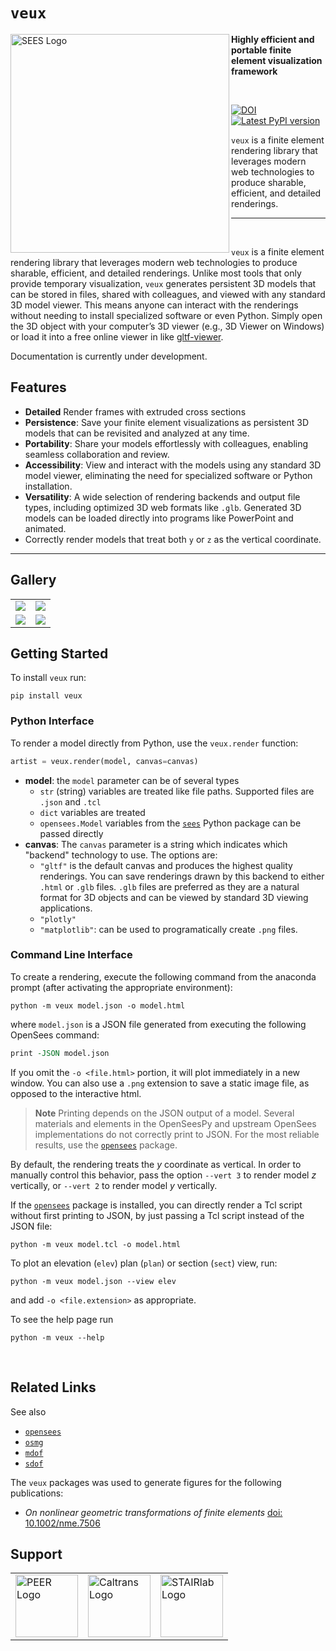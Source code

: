 # `veux`

<img align="left" src="https://stairlab.github.io/opensees-gallery/examples/shellframe/ShellFrame.png" width="350px" alt="SEES Logo">


**Highly efficient and portable finite element visualization framework**

<br>


<div style="align:center">

[![DOI](https://zenodo.org/badge/DOI/10.5281/zenodo.13367076.svg)](https://doi.org/10.5281/zenodo.13367076)
[![Latest PyPI version](https://img.shields.io/pypi/v/veux?logo=pypi)](https://pypi.python.org/pypi/veux)

</div>

`veux` is a finite element rendering library that leverages modern 
web technologies to produce sharable, efficient, and detailed renderings.


-------------------------------------------------------------------- 

<br>

`veux` is a finite element rendering library that leverages modern 
web technologies to produce sharable, efficient, and detailed renderings.
Unlike most tools that only provide temporary visualization, `veux` generates
persistent 3D models that can be stored in files, shared with colleagues, and
viewed with any standard 3D model viewer. This means anyone can interact with
the renderings without needing to install specialized software or even Python.
Simply open the 3D object with your computer’s 3D viewer (e.g., 3D Viewer on
Windows) or load it into a free online viewer in like [gltf-viewer](https://gltf-viewer.donmccurdy.com/).

Documentation is currently under development.

## Features

- **Detailed** Render frames with extruded cross sections
- **Persistence**: Save your finite element visualizations as persistent 3D models that can be revisited and analyzed at any time.
- **Portability**: Share your models effortlessly with colleagues, enabling seamless collaboration and review.
- **Accessibility**: View and interact with the models using any standard 3D model viewer, eliminating the need for specialized software or Python installation.
- **Versatility**: A wide selection of rendering backends and output file types, including 
  optimized 3D web formats like `.glb`. Generated 3D models can be loaded directly into programs like PowerPoint and animated.
- Correctly render models that treat both `y` or `z` as the
  vertical coordinate.

-------------------------------------------------------------------- 

## Gallery


|                   |                   |
| :---------------: | :---------------: |
| ![][glry-0001]    | ![][glry-0003]    |
| ![][glry-0002]    | ![][glry-0005]    |


[glry-0001]: <https://stairlab.github.io/opensees-gallery/gallery/cablestayed02/CableStayed02.png>
[view-0001]: <https://stairlab.github.io/opensees-gallery/gallery/cablestayed02/CableStayed02.png>

[glry-0002]: <https://stairlab.github.io/opensees-gallery/examples/example7/safeway_hu11201694704832599949.png>
[view-0002]: <https://stairlab.github.io/opensees-gallery/examples/example7/safeway_hu11201694704832599949.png>

[glry-0003]: <https://stairlab.github.io/opensees-gallery/examples/shellframe/ShellFrame_hu5013315635971397841.png>
[view-0003]: <https://stairlab.github.io/opensees-gallery/examples/shellframe/ShellFrame_hu5013315635971397841.png>

[glry-0005]: <https://raw.githubusercontent.com/STAIRlab/veux/master/docs/figures/shellframe01.png>
[view-0005]: <https://raw.githubusercontent.com/STAIRlab/veux/master/docs/figures/shellframe01.png>

## Getting Started

To install `veux` run:

```shell
pip install veux
```

### Python Interface

To render a model directly from Python, use the `veux.render` function:

```python
artist = veux.render(model, canvas=canvas)
```

- **model**: the `model` parameter can be of several types
  - `str` (string) variables are treated like file paths. Supported files are `.json` and `.tcl`
  - `dict` variables are treated
  - `opensees.Model` variables from the [`sees`](https://pypi.org/project/sees) Python package can be passed directly
- **canvas**: The `canvas` parameter is a string which indicates which "backend" technology to use. The options are:
  - `"gltf"` is the default canvas and produces the highest quality renderings. You can save renderings drawn by this backend to either `.html` or `.glb` files. `.glb` files are preferred as they are a natural format for 3D objects and can be viewed by standard 3D viewing applications.
  - `"plotly"`
  - `"matplotlib"`: can be used to programatically create `.png` files.

### Command Line Interface

To create a rendering, execute the following command from the anaconda prompt (after activating the appropriate environment):

```shell
python -m veux model.json -o model.html
```

where `model.json` is a JSON file generated from executing the following OpenSees command:

```tcl
print -JSON model.json
```

If you omit the `-o <file.html>` portion, it will plot immediately in a new
window. You can also use a `.png` extension to save a static image file, as
opposed to the interactive html.

> **Note** Printing depends on the JSON output of a model. Several materials and
> elements in the OpenSeesPy and upstream OpenSees implementations do not
> correctly print to JSON. For the most reliable results, use the
> [`opensees`](https://pypi.org/project/opensees) package.

By default, the rendering treats the $y$ coordinate as vertical.
In order to manually control this behavior, pass the option 
`--vert 3` to render model $z$ vertically, or `--vert 2` to render model $y$ vertically.

If the [`opensees`](https://pypi.org/project/opensees) package is installed,
you can directly render a Tcl script without first printing to JSON, 
by just passing a Tcl script instead of the JSON file:

```shell
python -m veux model.tcl -o model.html
```

To plot an elevation (`elev`) plan (`plan`) or section (`sect`) view, run:

```shell
python -m veux model.json --view elev
```

and add `-o <file.extension>` as appropriate.

To see the help page run

```shell
python -m veux --help
```


<br>



## Related Links

See also

- [`opensees`](https://github.com/claudioperez/opensees)
- [`osmg`](https://pypi.org/project/osmg)
- [`mdof`](https://pypi.org/project/mdof)
- [`sdof`](https://pypi.org/project/sdof)


The `veux` packages was used to generate figures for the following publications:

- *On nonlinear geometric transformations of finite elements* [doi: 10.1002/nme.7506](https://doi.org/10.1002/nme.7506)

<!-- 
Similar packages for OpenSees rendering include:

- [`vfo`](https://vfo.readthedocs.io/en/latest/)
- [`opsvis`](https://opsvis.readthedocs.io/en/latest/index.html)

Other

- [`fapp`](https://github.com/wcfrobert/fapp) 
-->

## Support

<table align="center">
<tr>

  <td>
    <a href="https://peer.berkeley.edu">
    <img src="https://raw.githubusercontent.com/claudioperez/sdof/master/docs/assets/peer-black-300.png"
         alt="PEER Logo" width="100"/>
    </a>
  </td>

  <td>
    <a href="https://dot.ca.gov/">
    <img src="https://raw.githubusercontent.com/claudioperez/sdof/master/docs/assets/Caltrans.svg.png"
         alt="Caltrans Logo" width="100"/>
    </a>
  </td>

  <td>
    <a href="https://stairlab.berkeley.edu/software/">
    <img src="https://raw.githubusercontent.com/claudioperez/sdof/master/docs/assets/stairlab.svg"
         alt="STAIRlab Logo" width="100"/>
    </a>
  </td>
 
 </tr>
</table>

